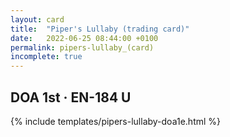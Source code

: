 ```yaml
---
layout: card
title:  "Piper's Lullaby (trading card)"
date:   2022-06-25 08:44:00 +0100
permalink: pipers-lullaby_(card)
incomplete: true
---
```


## DOA 1st &middot; EN-184 U

{% include templates/pipers-lullaby-doa1e.html %}
